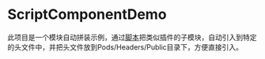 # ScriptComponentDemo
此项目是一个模块自动拼装示例，通过[脚本](/ThirdPartyService/Classes/Exclude/build.sh)把类似插件的子模块，自动引入到特定的头文件中，并把头文件放到Pods/Headers/Public目录下，方便直接引入。

